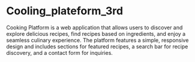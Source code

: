 # Cooling_plateform_3rd
Cooking Platform is a web application that allows users to discover and explore delicious recipes, find recipes based on ingredients, and enjoy a seamless culinary experience. The platform features a simple, responsive design and includes sections for featured recipes, a search bar for recipe discovery, and a contact form for inquiries.

